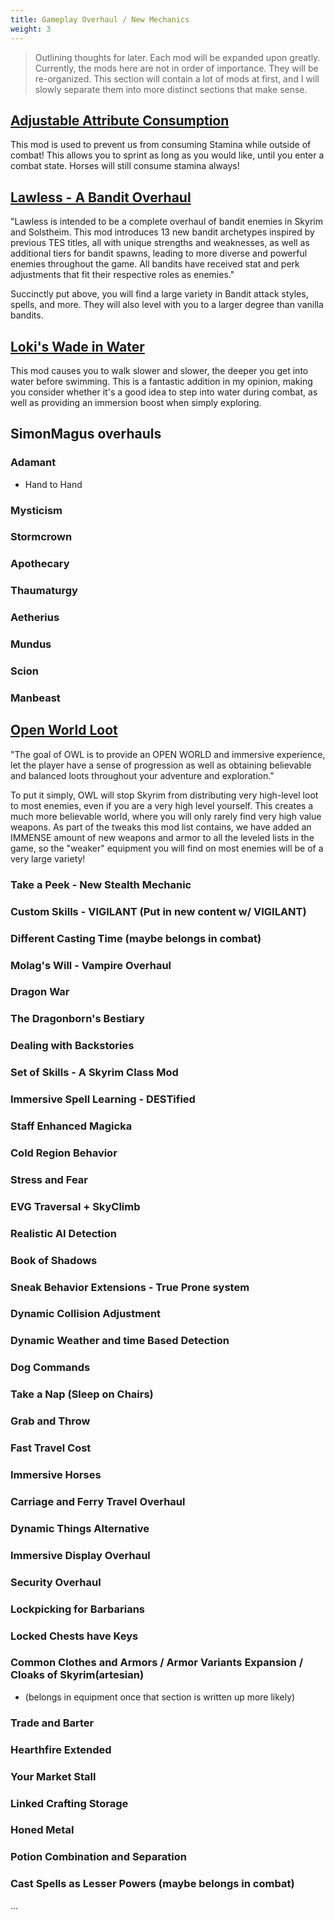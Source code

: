 ```yaml
---
title: Gameplay Overhaul / New Mechanics
weight: 3
---
```

> Outlining thoughts for later. Each mod will be expanded upon greatly.
> Currently, the mods here are not in order of importance. They will be re-organized.
> This section will contain a lot of mods at first, and I will slowly separate them into more distinct sections that make sense.

## [Adjustable Attribute Consumption](https://www.nexusmods.com/skyrimspecialedition/mods/78618)

This mod is used to prevent us from consuming Stamina while outside of combat! This allows you to sprint as long as you would like, until you enter a combat state. Horses will still consume stamina always!

## [Lawless - A Bandit Overhaul](https://www.nexusmods.com/skyrimspecialedition/mods/88080)

"Lawless is intended to be a complete overhaul of bandit enemies in Skyrim and Solstheim. This mod introduces 13 new bandit archetypes inspired by previous TES titles, all with unique strengths and weaknesses, as well as additional tiers for bandit spawns, leading to more diverse and powerful enemies throughout the game. All bandits have received stat and perk adjustments that fit their respective roles as enemies."

Succinctly put above, you will find a large variety in Bandit attack styles, spells, and more. They will also level with you to a larger degree than vanilla bandits.

## [Loki's Wade in Water](https://www.nexusmods.com/skyrimspecialedition/mods/42854)

This mod causes you to walk slower and slower, the deeper you get into water before swimming. This is a fantastic addition in my opinion, making you consider whether it's a good idea to step into water during combat, as well as providing an immersion boost when simply exploring.

## SimonMagus overhauls

### Adamant

- Hand to Hand

### Mysticism

### Stormcrown

### Apothecary

### Thaumaturgy

### Aetherius

### Mundus

### Scion

### Manbeast

## [Open World Loot](https://www.nexusmods.com/skyrimspecialedition/mods/49681)

"The goal of OWL is to provide an OPEN WORLD and immersive experience, let the player have a sense of progression as well as obtaining believable and balanced loots throughout your adventure and exploration."

To put it simply, OWL will stop Skyrim from distributing very high-level loot to most enemies, even if you are a very high level yourself. This creates a much more believable world, where you will only rarely find very high value weapons. As part of the tweaks this mod list contains, we have added an IMMENSE amount of new weapons and armor to all the leveled lists in the game, so the "weaker" equipment you will find on most enemies will be of a very large variety!

### Take a Peek - New Stealth Mechanic

### Custom Skills - VIGILANT (Put in new content w/ VIGILANT)

### Different Casting Time (maybe belongs in combat)

### Molag's Will - Vampire Overhaul

### Dragon War

### The Dragonborn's Bestiary

### Dealing with Backstories

### Set of Skills - A Skyrim Class Mod

### Immersive Spell Learning - DESTified

### Staff Enhanced Magicka

### Cold Region Behavior

### Stress and Fear

### EVG Traversal + SkyClimb

### Realistic AI Detection

### Book of Shadows

### Sneak Behavior Extensions - True Prone system

### Dynamic Collision Adjustment

### Dynamic Weather and time Based Detection

### Dog Commands

### Take a Nap (Sleep on Chairs)

### Grab and Throw

### Fast Travel Cost

### Immersive Horses

### Carriage and Ferry Travel Overhaul

### Dynamic Things Alternative

### Immersive Display Overhaul

### Security Overhaul

### Lockpicking for Barbarians

### Locked Chests have Keys

### Common Clothes and Armors / Armor Variants Expansion / Cloaks of Skyrim(artesian)

- (belongs in equipment once that section is written up more likely)

### Trade and Barter

### Hearthfire Extended

### Your Market Stall

### Linked Crafting Storage

### Honed Metal

### Potion Combination and Separation

### Cast Spells as Lesser Powers (maybe belongs in combat)

...

